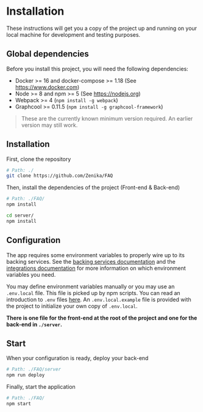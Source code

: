 # Installation

These instructions will get you a copy of the project up and running on your local machine for development and testing purposes.

## Global dependencies

Before you install this project, you will need the following dependencies:

* Docker >= 16 and docker-compose >= 1.18 (See https://www.docker.com)
* Node >= 8 and npm >= 5 (See https://nodejs.org)
* Webpack >= 4 (`npm install -g webpack`)
* Graphcool >= 0.11.5 (`npm install -g graphcool-framework`)

> These are the currently known minimum version required. An earlier version may still work.

## Installation

First, clone the repository

```bash
# Path: ./
git clone https://github.com/Zenika/FAQ
```

Then, install the dependencies of the project (Front-end & Back-end)

```bash
# Path: ./FAQ/
npm install

cd server/
npm install
```

## Configuration

The app requires some environment variables to properly wire up to its backing services. See the [backing services documentation](/docs/backing_services.md) and the [integrations documentation](/docs/integrations.md) for more information on which environment variables you need.

You may define environment variables manually or you may use an `.env.local` file. This file is picked up by npm scripts. You can read an introduction to `.env` files [here](https://www.npmjs.com/package/dotenv). An `.env.local.example` file is provided with the project to initialize your own copy of `.env.local`.

**There is one file for the front-end at the root of the project and one for the back-end in `./server`.**

## Start

When your configuration is ready, deploy your back-end

```bash
# Path: ./FAQ/server
npm run deploy
```

Finally, start the application

```bash
# Path: ./FAQ/
npm start
```
